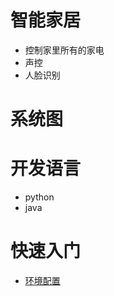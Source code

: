 智能家居
======================
* 控制家里所有的家电
* 声控
* 人脸识别

系统图
======================


开发语言
======================
* python
* java

快速入门
=====================
* [环境配置](docs/install.md)